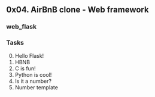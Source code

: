 ## 0x04. AirBnB clone - Web framework
### web_flask


### Tasks
0. Hello Flask!
1. HBNB
2. C is fun!
3. Python is cool!
4. Is it a number?
5. Number template